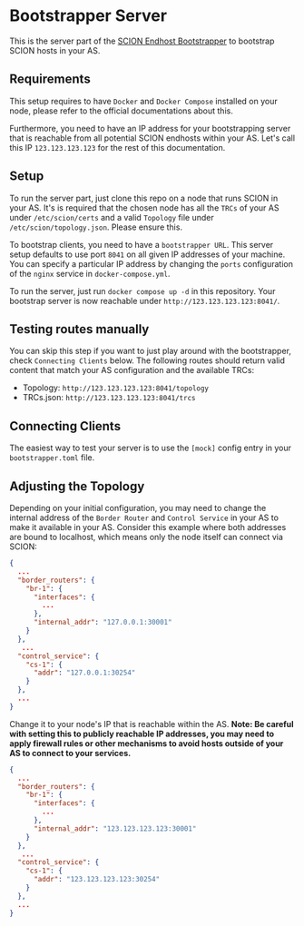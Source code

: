 # Bootstrapper Server

This is the server part of the [SCION Endhost Bootstrapper](https://github.com/netsec-ethz/bootstrapper) to bootstrap SCION hosts in your AS.

## Requirements
This setup requires to have `Docker` and `Docker Compose` installed on your node, please refer to the official documentations about this. 

Furthermore, you need to have an IP address for your bootstrapping server that is reachable from all potential SCION endhosts within your AS. Let's call this IP `123.123.123.123` for the rest of this documentation.

## Setup
To run the server part, just clone this repo on a node that runs SCION in your AS. It's is required that the chosen node has all the `TRCs` of your AS under `/etc/scion/certs` and a valid `Topology` file under `/etc/scion/topology.json`. Please ensure this.

To bootstrap clients, you need to have a `bootstrapper URL`. This server setup defaults to use port `8041` on all given IP addresses of your machine. You can specify a particular IP address by changing the `ports` configuration of the `nginx` service in `docker-compose.yml`. 

To run the server, just run `docker compose up -d` in this repository. Your bootstrap server is now reachable under `http://123.123.123.123:8041/`.

## Testing routes manually
You can skip this step if you want to just play around with the bootstrapper, check `Connecting Clients` below. The following routes should return valid content that match your AS configuration and the available TRCs:
- Topology: `http://123.123.123.123:8041/topology`
- TRCs.json: `http://123.123.123.123:8041/trcs`

## Connecting Clients
The easiest way to test your server is to use the `[mock]` config entry in your `bootstrapper.toml` file. 

## Adjusting the Topology
Depending on your initial configuration, you may need to change the internal address of the `Border Router` and `Control Service` in your AS to make it available in your AS. Consider this example where both addresses are bound to localhost, which means only the node itself can connect via SCION:

```json
{
  ...
  "border_routers": {
    "br-1": {
      "interfaces": {
        ...
      },
      "internal_addr": "127.0.0.1:30001"
    }
  },
   ...
  "control_service": {
    "cs-1": {
      "addr": "127.0.0.1:30254"
    }
  },
  ...
}
```

Change it to your node's IP that is reachable within the AS. **Note: Be careful with setting this to publicly reachable IP addresses, you may need to apply firewall rules or other mechanisms to avoid hosts outside of your AS to connect to your services.**
```json
{
  ...
  "border_routers": {
    "br-1": {
      "interfaces": {
        ...
      },
      "internal_addr": "123.123.123.123:30001"
    }
  },
   ...
  "control_service": {
    "cs-1": {
      "addr": "123.123.123.123:30254"
    }
  },
  ...
}
```